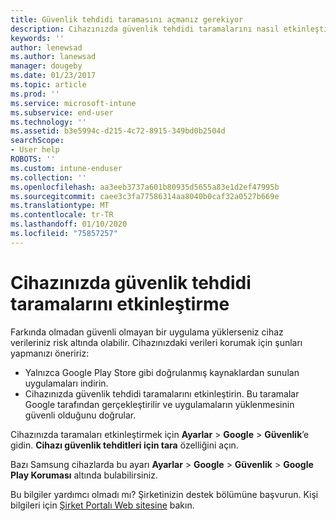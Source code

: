 ```yaml
---
title: Güvenlik tehdidi taramasını açmanız gerekiyor
description: Cihazınızda güvenlik tehdidi taramalarını nasıl etkinleştireceğinizi öğrenin
keywords: ''
author: lenewsad
ms.author: lanewsad
manager: dougeby
ms.date: 01/23/2017
ms.topic: article
ms.prod: ''
ms.service: microsoft-intune
ms.subservice: end-user
ms.technology: ''
ms.assetid: b3e5994c-d215-4c72-8915-349bd0b2504d
searchScope:
- User help
ROBOTS: ''
ms.custom: intune-enduser
ms.collection: ''
ms.openlocfilehash: aa3eeb3737a601b80935d5655a83e1d2ef47995b
ms.sourcegitcommit: caee3c3fa77586314aa8040b0caf32a0527b669e
ms.translationtype: MT
ms.contentlocale: tr-TR
ms.lasthandoff: 01/10/2020
ms.locfileid: "75857257"
---
```

# <a name="enable-security-threat-scans-on-your-device"></a>Cihazınızda güvenlik tehdidi taramalarını etkinleştirme 
Farkında olmadan güvenli olmayan bir uygulama yüklerseniz cihaz verileriniz risk altında olabilir. Cihazınızdaki verileri korumak için şunları yapmanızı öneririz: 

* Yalnızca Google Play Store gibi doğrulanmış kaynaklardan sunulan uygulamaları indirin.  
* Cihazınızda güvenlik tehdidi taramalarını etkinleştirin. Bu taramalar Google tarafından gerçekleştirilir ve uygulamaların yüklenmesinin güvenli olduğunu doğrular.  

Cihazınızda taramaları etkinleştirmek için **Ayarlar** > **Google** > **Güvenlik**’e gidin. **Cihazı güvenlik tehditleri için tara** özelliğini açın.  

Bazı Samsung cihazlarda bu ayarı **Ayarlar** > **Google** > **Güvenlik** > **Google Play Koruması** altında bulabilirsiniz.

Bu bilgiler yardımcı olmadı mı? Şirketinizin destek bölümüne başvurun. Kişi bilgileri için [Şirket Portalı Web sitesine](https://go.microsoft.com/fwlink/?linkid=2010980) bakın. 
